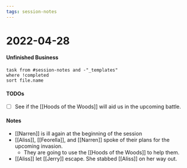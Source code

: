 ```yaml
---
tags: session-notes
---
```


# 2022-04-28

#### Unfinished Business
```dataview
task from #session-notes and -"_templates"
where !completed
sort file.name
```

#### TODOs
- [ ] See if the [[Hoods of the Woods]] will aid us in the upcoming battle.

#### Notes

- [[Narren]] is ill again at the beginning of the session
- [[Aliss]], [[Feorella]], and [[Narren]] spoke of their plans for the upcoming invasion.
	- They are going to use the [[Hoods of the Woods]] to help them.
- [[Aliss]] let [[Jerry]] escape. She stabbed [[Aliss]] on her way out.